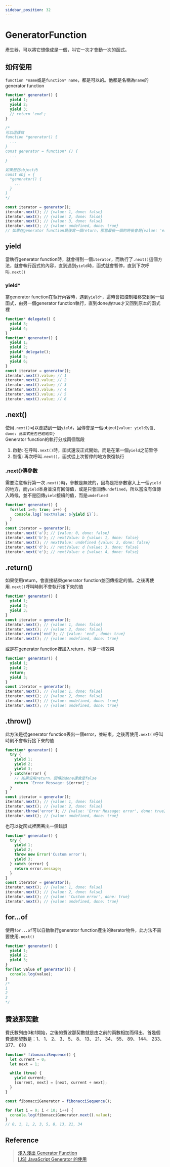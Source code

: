 ```yaml
---
sidebar_position: 32
---
```


# GeneratorFunction
產生器，可以將它想像成是一個，叫它一次才會動一次的函式。

## 如何使用
`function *name`或是`function* name`，都是可以的。他都是名稱為`name`的generator function
```javascript
function* generator() {
  yield 1;
  yield 2;
  yield 3;
  // return 'end';
}

/*
可以這樣寫
function *generator() {
  ...
}
const generator = function* () {
  ...
}

如果是在object內
const obj = {
  *generator() {
    ...
  }
}
*/

const iterator = generator();
iterator.next(); // {value: 1, done: false}
iterator.next(); // {value: 2, done: false}
iterator.next(); // {value: 3, done: false}
iterator.next(); // {value: undefined, done: true}
// 如果在generator function最後寫一個return，那當最後一個的時後會是{value: 'end', done: true}

```
## yield
當執行generator function時，就會得到一個`iterator`，而執行了`.next()`這個方法，就會執行函式的內容，直到遇到`yield`時，函式就會暫停，直到下次呼叫`.next()`
### yield*
當generator function在執行內容時，遇到`yield*`，這時會把控制權移交到另一個函式，由另一個generator function執行，直到done為true才又回到原本的函式裡
```javascript
function* delegate() {
  yield 3;
  yield 4;
}
function* generator() {
  yield 1;
  yield 2;
  yield* delegate();
  yield 5;
  yield 6;
}
const iterator = generator();
iterator.next().value; // 1
iterator.next().value; // 2
iterator.next().value; // 3
iterator.next().value; // 4
iterator.next().value; // 5
iterator.next().value; // 6

```

## .next()
使用`.next()`可以走訪到一個`yield`，回傳會是一個object`{value: yield的值, done: 此函式是否已經結束}`<br>
Generator function的執行分成兩個階段
1. 啟動: 在呼叫`.next()`時，函式還沒正式開始，而是在第一個`yield`之前暫停
2. 恢復: 再次呼叫`.next()`，函式從上次暫停的地方恢復執行
### .next()傳參數
需要注意執行第一次`.next()`時，參數是無效的，因為是把參數塞入上一個`yield`的地方，而`yield`本身並沒有回傳值，或是只會回傳`undefined`，所以當沒有值傳入時候，並不是回傳`yield`接續的值，而是`undefined`
```javascript
function* generator() {
  for(let i=0; true; i++) {
    console.log(`nextValue: ${yield i}`);
  }
}
const iterator = generator();
iterator.next('a'); // {value: 0, done: false}
iterator.next('b'); // nextValue: b {value: 1, done: false}
iterator.next(); // nextValue: undefined {value: 2, done: false}
iterator.next('d'); // nextValue: d {value: 3, done: false}
iterator.next('e'); // nextValue: e {value: 4, done: false}
```

## .return()
如果使用return，會直接結束generator function並回傳指定的值。之後再使用`.next()`呼叫時則不會執行接下來的值
```javascript
function* generator() {
  yield 1;
  yield 2;
  yield 3;
}
const iterator = generator();
iterator.next(); // {value: 1, done: false}
iterator.next(); // {value: 2, done: false}
iterator.return('end'); // {value: 'end', done: true}
iterator.next(); // {value: undefined, done: true}
```
或是在generator function裡加入return，也是一樣效果
```javascript
function* generator() {
  yield 1;
  yield 2;
  return;
  yield 3;
}
const iterator = generator();
iterator.next(); // {value: 1, done: false}
iterator.next(); // {value: 2, done: false}
iterator.next(); // {value: undefined, done: true}
iterator.next(); // {value: undefined, done: true}
```

## .throw()
此方法是從generator function丟出一個error，並結束，之後再使用`.next()`呼叫時則不會執行接下來的值
```javascript
function* generator() {
  try {
    yield 1;
    yield 2;
    yield 3;
  } catch(error) {
    // 如果沒用return，回傳的done還會是false
    return `Error Message: ${error}`;
  }
}
const iterator = generator();
iterator.next(); // {value: 1, done: false}
iterator.next(); // {value: 2, done: false}
iterator.throw('error'); // {value: 'Error Message: error', done: true}
iterator.next(); // {value: undefined, done: true}
```
也可以從函式裡面丟出一個錯誤
```javascript
function* generator() {
  try {
    yield 1;
    yield 2;
    throw new Error('Custom error');
    yield 3;
  } catch (error) {
    return error.message;
  }
}
const iterator = generator();
iterator.next(); // {value: 1, done: false}
iterator.next(); // {value: 2, done: false}
iterator.next(); // {value: 'Custom error', done: true}
iterator.next(); // {value: undefined, done: true}
```

## for...of
使用`for...of`可以自動執行generator function產生的iterator物件，此方法不需要使用`.next()`
```javascript
function* generator() {
  yield 1;
  yield 2;
  yield 3;
}
for(let value of generator()) {
  console.log(value);
}
/*
1
2
3
*/
```

## 費波那契數
費氏數列由0和1開始，之後的費波那契數就是由之前的兩數相加而得出，首幾個費波那契數是：1、 1、 2、 3、 5、 8、 13、 21、 34、 55、 89、 144、 233、 377、 610
```javascript
function* fibonacciSequence() {
  let current = 0;
  let next = 1;

  while (true) {
    yield current;
    [current, next] = [next, current + next];
  }
}

const fibonacciGenerator = fibonacciSequence();

for (let i = 0; i < 10; i++) {
  console.log(fibonacciGenerator.next().value);
}
// 0, 1, 1, 2, 3, 5, 8, 13, 21, 34
```

## Reference
> [淺入淺出 Generator Function](https://denny.qollie.com/2016/05/08/es6-generator-func/)<br>
> [[JS] JavaScript Generator 的使用](https://pjchender.dev/javascript/js-generator/)